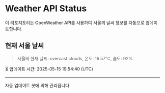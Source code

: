 
# Weather API Status

이 리포지토리는 OpenWeather API를 사용하여 서울의 날씨 정보를 자동으로 업데이트합니다.

## 현재 서울 날씨
> 서울의 현재 날씨: overcast clouds, 온도: 16.57°C, 습도: 92%

⏳ 업데이트 시간: 2025-05-15 19:54:40 (UTC)

---
자동 업데이트 봇에 의해 관리됩니다.
